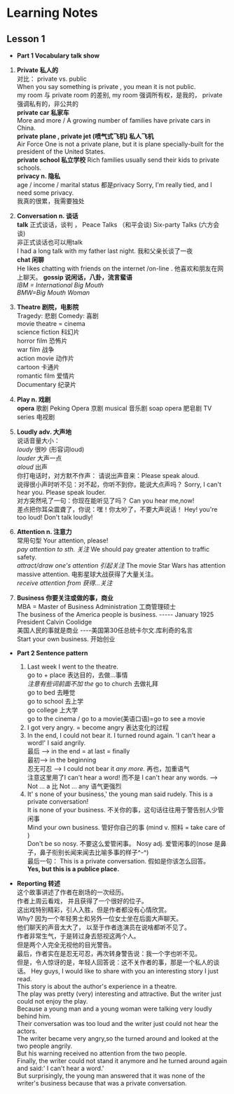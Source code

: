 # Learning Notes

## Lesson 1

- **Part 1  Vocabulary talk show**

 1. **Private 私人的**  
 对比：  private vs. public  
 When you say something is private , you mean it is not public.  
 my room 与 private room 的差别,   my room 强调所有权，是我的， private 强调私有的，非公共的  
**private car 私家车**  
More and more / A  growing number of families have private cars in China.  
**private plane , private jet (喷气式飞机) 私人飞机**  
 Air Force One is not a private plane, but it is plane specially-built for the president of the United States.  
**private school 私立学校**
Rich families usually send their kids to private schools.  
 **privacy n. 隐私**  
 age / income / marital status 都是privacy
 Sorry, I'm really tied, and I need some privacy.  
 我真的很累，我需要独处

 2.  **Conversation  n. 谈话**  
 **talk** 正式谈话，谈判  ，  Peace Talks （和平会谈)   Six-party Talks (六方会谈)  
 非正式谈话也可以用talk  
 I had a long talk with my father last night. 我和父亲长谈了一夜  
**chat 闲聊**  
He likes chatting with friends on the internet /on-line . 他喜欢和朋友在网上聊天。
**gossip 说闲话，八卦，流言蜚语**  
 *IBM = International Big Mouth*  
 *BMW=Big Mouth Woman*

3. **Theatre 剧院，电影院**  
Tragedy: 悲剧    Comedy: 喜剧  
movie theatre =  cinema  
 science fiction   科幻片  
 horror film  恐怖片  
 war film 战争  
 action movie 动作片  
 cartoon  卡通片  
 romantic film 爱情片  
 Documentary 纪录片
4. **Play n. 戏剧**  
**opera** 歌剧  Peking Opera 京剧 musical 音乐剧   soap opera 肥皂剧  TV series 电视剧
5. **Loudly adv. 大声地**  
说话音量大小：  
*loudy* 很吵 (形容词loud)  
*louder*  大声一点  
*aloud*  出声  
你打电话时，对方默不作声： 请说出声音来：Please speak aloud.  
说得很小声时听不见：对不起，你听不到你，能说大点声吗？ Sorry, I can't hear you. Please speak louder.  
对方突然吼了一句：你现在能听见了吗？ Can you hear me,now!  
差点把你耳朵震聋了，你说：嘿！你太吵了，不要大声说话！ Hey! you're too loud! Don't talk loudly!   
6. **Attention n. 注意力**  
常用句型 Your attention, please!  
*pay attention to sth. 关注*   We should pay greater attention to traffic safety.  
*attract/draw one's attention 引起关注*  The movie Star Wars has attention massive attention. 电影星球大战获得了大量关注。  
*receive attention from 获得...关注*
7. **Business 你要关注或做的事，商业**  
MBA = Master of Business Administration 工商管理硕士  
The business of the America people is business.   ----- January  1925 President Calvin Coolidge   
美国人民的事就是商业 ----美国第30任总统卡尔文.库利奇的名言  
  Start your own business. 开始创业  

 - **Part 2  Sentence  pattern**
   1. Last week I went to the theatre.  
  go to + place 表达目的，去做...事情   
  *注意有些词前面不加 the*
  go to church 去做礼拜  
  go to bed   去睡觉  
  go to school  去上学  
  go college 上大学  
  go to the cinema / go to a movie(美语口语)=go to see a movie
    2. I got very angry.  =  become angry 表达变化的过程  
    3. In the end, I could not bear it. I turned round again. 'I can't hear a word!' I said angrily.  
    最后 --> in the end = at last = finally  
    最初--> in the beginning  
    忍无可忍  --> I could not bear it  *any more.*  再也，加重语气  
    注意这里用了I can't hear a word! 而不是 I can't hear any words.   --> Not ... a 比 Not ... any 语气更强烈
    4. It' s none of your business,'  the young man said rudely. This is a private conversation!  
    It is none of your business.  不关你的事，这句话往往用于警告别人少管闲事  
    Mind your own business. 管好你自己的事 (mind v. 照料 = take care of )  
    Don't be so nosy. 不要这么爱管闲事。  Nosy adj.  爱管闲事的(nose 是鼻子，鼻子衔别长闻来闻去比喻多事的样子^-^)  
    最后一句： This is a private conversation. 假如是你该怎么回答。  
    **Yes, but  this is a publice place.**

  - **Reporting 转述**    
  这个故事讲述了作者在剧场的一次经历。  
  作者上周云看戏， 并且获得了一个很好的位子。  
  这出戏特别精彩，引人入胜，但是作者都没有心情欣赏。  
  Why? 因为一个年轻男士和另外一位女士坐在后面大声聊天。  
  他们聊天的声音太大了， 以至于作者连演员在说啥都听不见了。  
  作者非常生气，于是转过身去怒视这两个人。  
  但是两个人完全无视他的目光警告。  
  最后，作者实在是忍无可忍，再次转身警告说：我一个字也听不见。  
  但是，令人惊讶的是，年轻人回答说：这不关作者的事，那是一个私人的谈话。
  Hey guys, I would like to share with you an interesting story I just read.  
    This story is about the author's experience in a theatre.   
    The play was  pretty (very) interesting and attractive. But the writer just could not enjoy the play.  
    Because a young man and a young woman were talking very loudly behind him.  
    Their conversation was too loud and the writer just could not hear the actors.  
    The writer became very angry,so the turned around and looked at the two people angrily.  
    But his warning received no attention from the two people.  
    Finally, the writer could not stand it anymore and he turned around again and said:' I can't hear a word.'  
    But surprisingly, the young man answered that it was none of the writer's business because that was a private conversation.